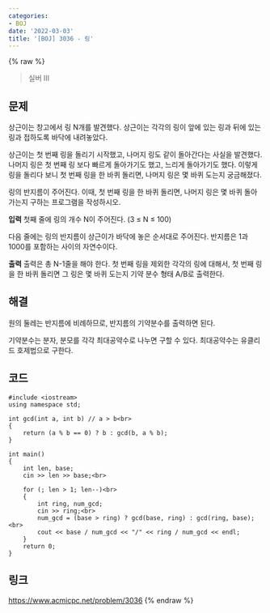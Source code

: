 ```yaml
---
categories:
- BOJ
date: '2022-03-03'
title: '[BOJ] 3036 - 링'
---
```


{% raw %}
>실버 III

## 문제
상근이는 창고에서 링 N개를 발견했다. 상근이는 각각의 링이 앞에 있는 링과 뒤에 있는 링과 접하도록 바닥에 내려놓았다.

상근이는 첫 번째 링을 돌리기 시작했고, 나머지 링도 같이 돌아간다는 사실을 발견했다. 나머지 링은 첫 번째 링 보다 빠르게 돌아가기도 했고, 느리게 돌아가기도 했다. 이렇게 링을 돌리다 보니 첫 번째 링을 한 바퀴 돌리면, 나머지 링은 몇 바퀴 도는지 궁금해졌다.

링의 반지름이 주어진다. 이때, 첫 번째 링을 한 바퀴 돌리면, 나머지 링은 몇 바퀴 돌아가는지 구하는 프로그램을 작성하시오.

**입력**
첫째 줄에 링의 개수 N이 주어진다. (3 ≤ N ≤ 100)

다음 줄에는 링의 반지름이 상근이가 바닥에 놓은 순서대로 주어진다. 반지름은 1과 1000를 포함하는 사이의 자연수이다.

**출력**
출력은 총 N-1줄을 해야 한다. 첫 번째 링을 제외한 각각의 링에 대해서, 첫 번째 링을 한 바퀴 돌리면 그 링은 몇 바퀴 도는지 기약 분수 형태 A/B로 출력한다.

##  해결
원의 둘레는 반지름에 비례하므로, 반지름의 기약분수를 출력하면 된다.

기약분수는 분자, 분모를 각각 최대공약수로 나누면 구할 수 있다. 최대공약수는 유클리드 호제법으로 구한다.

## 코드
```
#include <iostream>
using namespace std;

int gcd(int a, int b) // a > b<br>
{
	return (a % b == 0) ? b : gcd(b, a % b);
}

int main()
{
	int len, base;
	cin >> len >> base;<br>

	for (; len > 1; len--)<br>
	{
		int ring, num_gcd;
		cin >> ring;<br>
		num_gcd = (base > ring) ? gcd(base, ring) : gcd(ring, base);<br>
		cout << base / num_gcd << "/" << ring / num_gcd << endl;
	}
	return 0;
}
```

## 링크
https://www.acmicpc.net/problem/3036
{% endraw %}